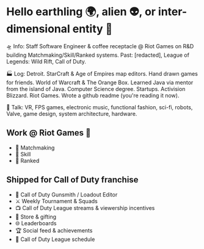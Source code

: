 # Hello earthling 🌍, alien 👽, or inter-dimensional entity 🧙

🛸 Info: Staff Software Engineer & coffee receptacle @ Riot Games on R&D building Matchmaking/Skill/Ranked systems. Past: [redacted], League of Legends: Wild Rift, Call of Duty.

🏭 Log: Detroit. StarCraft & Age of Empires map editors. Hand drawn games for friends. World of Warcraft & The Orange Box. Learned Java via mentor from the island of Java. Computer Science degree. Startups. Activision Blizzard. Riot Games. Wrote a github readme (you're reading it now). 

📡 Talk: VR, FPS games, electronic music, functional fashion, sci-fi, robots, Valve, game design, system architecture, hardware. 

## Work @ Riot Games 👊 
- 🤼 Matchmaking
- 🎯 Skill
- 💎 Ranked 

## Shipped for Call of Duty franchise
- 🔫 Call of Duty Gunsmith / Loadout Editor
- ⚔️ Weekly Tournament & Squads
- 📺 Call of Duty League streams & viewership incentives
- 🎁 Store & gifting
- 🌐 Leaderboards
- 🏆 Social feed & achievements
- 📅 Call of Duty League schedule
